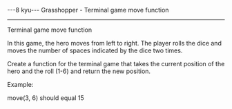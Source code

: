 ---8 kyu--- Grasshopper - Terminal game move function

------

Terminal game move function

In this game, the hero moves from left to right. The player rolls the dice and moves the number of spaces indicated by the dice two times.

Create a function for the terminal game that takes the current position of the hero and the roll (1-6) and return the new position.

Example:

move(3, 6) should equal 15